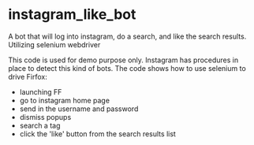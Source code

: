 # instagram_like_bot
A bot that will log into instagram, do a search, and like the search results.  Utilizing selenium webdriver

This code is used for demo purpose only.  Instagram has procedures in place to detect this kind of bots.  The code shows how to use selenium to drive Firfox:
- launching FF
- go to instagram home page
- send in the username and password
- dismiss popups
- search a tag
- click the 'like' button from the search results list 
